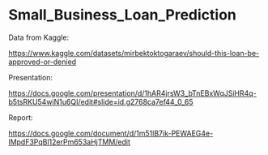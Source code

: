 # Small_Business_Loan_Prediction


Data from Kaggle:

https://www.kaggle.com/datasets/mirbektoktogaraev/should-this-loan-be-approved-or-denied


Presentation:

https://docs.google.com/presentation/d/1hAR4jrsW3_bTnEBxWqJSiHR4q-b5tsRKU54wiN1u6QI/edit#slide=id.g2768ca7ef44_0_65


Report:

https://docs.google.com/document/d/1m51lB7ik-PEWAEG4e-lMpdF3PqBl12erPm653aHjTMM/edit
